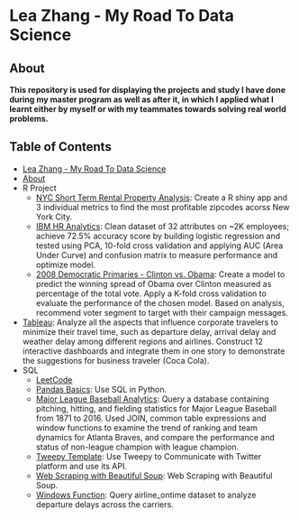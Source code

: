 # Lea Zhang - My Road To Data Science
## About
**This repository is used for displaying the projects and study I have done during my master program as well as after it, in which I applied what I learnt either by myself or with my teammates towards solving real world problems.**
## Table of Contents
- [Lea Zhang - My Road To Data Science](#lea-zhang---my-road-to-data-science)
- [About](#about)
- R Project
  - [NYC Short Term Rental Property Analysis](https://github.com/lea1206zhang/Lea-Zhang_MyRoadToDataScience/blob/master/R%20Project/NYC%20Short%20Rental%20Property%20Analysis/R%20markdown%20Report.pdf): Create a R shiny app and 3 individual metrics to find the most profitable zipcodes acorss New York City.
  - [IBM HR Analytics](https://github.com/lea1206zhang/Lea-Zhang_MyRoadToDataScience/tree/master/R%20Project/IBM%20Attrition%20Analysis): Clean dataset of 32 attributes on ~2K employees; achieve 72.5% accuracy score by building logistic regression and tested using PCA, 10-fold cross validation and applying AUC (Area Under Curve) and confusion matrix to measure performance and optimize model.
  - [2008 Democratic Primaries - Clinton vs. Obama](https://github.com/lea1206zhang/Lea-Zhang_MyRoadToDataScience/tree/master/R%20Project/2008%20Democratic%20Primaries%20-%20Clinton%20vs.%20Obama): Create a model to predict the winning spread of Obama over Clinton measured as percentage of the total vote. Apply a K-fold cross validation to evaluate the performance of the chosen model. Based on analysis, recommend voter segment to target with their campaign messages. 
- [Tableau](https://public.tableau.com/profile/lea.zhang#!/): Analyze all the aspects that influence corporate travelers to minimize their travel time, such as departure delay, arrival delay and weather delay among different regions and airlines. Construct 12 interactive dashboards and integrate them in one story to demonstrate the suggestions for business traveler (Coca Cola).
- SQL 
  - [LeetCode](https://github.com/lea1206zhang/Lea-Zhang_MyRoadToDataScience/tree/master/LeetCode/Solutions)
  - [Pandas Basics](https://github.com/lea1206zhang/Lea-Zhang_MyRoadToDataScience/blob/master/SQL/Pandas_Basics_Complete.ipynb): Use SQL in Python.
  - [Major League Baseball Analytics](https://github.com/lea1206zhang/Lea-Zhang_MyRoadToDataScience/blob/master/SQL/Major%20League%20Baseball%20Analytics.ipynb): Query a database containing pitching, hitting, and fielding statistics for Major League Baseball from 1871 to 2016. Used JOIN, common table expressions and window functions to examine the trend of ranking and team dynamics for Atlanta Braves, and compare the performance and status of non-league champion with league champion.
  - [Tweepy Template](https://github.com/lea1206zhang/Lea-Zhang_MyRoadToDataScience/blob/master/SQL/Tweepy_Template.ipynb): Use Tweepy to Communicate with Twitter platform and use its API. 
  - [Web Scraping with Beautiful Soup](https://github.com/lea1206zhang/Lea-Zhang_MyRoadToDataScience/blob/master/SQL/Web%2BScraping%2Bwith%2BBeautiful%2BSoup.ipynb): Web Scraping with Beautiful Soup.
  - [Windows Function](https://github.com/lea1206zhang/Lea-Zhang_MyRoadToDataScience/blob/master/SQL/Window_Functions.ipynb): Query airline_ontime dataset to analyze departure delays across the carriers.

